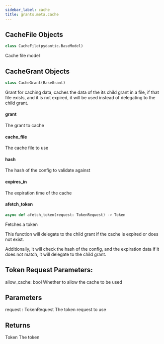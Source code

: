 ```yaml
---
sidebar_label: cache
title: grants.meta.cache
---
```


## CacheFile Objects

```python
class CacheFile(pydantic.BaseModel)
```

Cache file model

## CacheGrant Objects

```python
class CacheGrant(BaseGrant)
```

Grant for caching data, caches the data of the its child grant in a file,
if that file exists, and it is not expired, it will be used instead of delegating
to the child grant.

#### grant

The grant to cache

#### cache\_file

The cache file to use

#### hash

The hash of the config to validate against

#### expires\_in

The expiration time of the cache

#### afetch\_token

```python
async def afetch_token(request: TokenRequest) -> Token
```

Fetches a token

This function will delegate to the child grant if the cache is expired or
does not exist.

Additionally, it will check the hash of the config, and the expiration data
if it does not match, it will delegate to the child grant.

Token Request Parameters:
-------------------------
allow_cache: bool
Whether to allow the cache to be used

Parameters
----------
request : TokenRequest
The token request to use

Returns
-------
Token
The token

